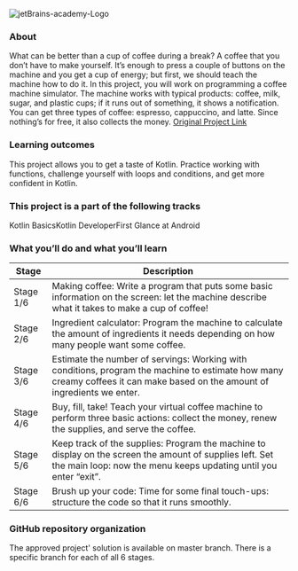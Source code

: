 ![jetBrains-academy-Logo](https://getlogovector.com/wp-content/uploads/2021/06/jetbrains-academy-logo-vector.png)

### About 
What can be better than a cup of coffee during a break? A coffee that you don’t have to make yourself. It’s enough to press a couple of buttons on the machine and you get a cup of energy; but first, we should teach the machine how to do it. In this project, you will work on programming a coffee machine simulator. The machine works with typical products: coffee, milk, sugar, and plastic cups; if it runs out of something, it shows a notification. You can get three types of coffee: espresso, cappuccino, and latte. Since nothing’s for free, it also collects the money.
[Original Project Link](https://hyperskill.org/projects/67)
### Learning outcomes
This project allows you to get a taste of Kotlin. Practice working with functions, challenge yourself with loops and conditions, and get more confident in Kotlin.
### This project is a part of the following tracks
Kotlin BasicsKotlin DeveloperFirst Glance at Android
### What you’ll do and what you’ll learn
|Stage|Description|
|-------|----------|
|Stage 1/6|Making coffee: Write a program that puts some basic information on the screen: let the machine describe what it takes to make a cup of coffee!|
|Stage 2/6|Ingredient calculator: Program the machine to calculate the amount of ingredients it needs depending on how many people want some coffee.|
|Stage 3/6|Estimate the number of servings: Working with conditions, program the machine to estimate how many creamy coffees it can make based on the amount of ingredients we enter.|
|Stage 4/6|Buy, fill, take! Teach your virtual coffee machine to perform three basic actions: collect the money, renew the supplies, and serve the coffee.|
|Stage 5/6|Keep track of the supplies: Program the machine to display on the screen the amount of supplies left. Set the main loop: now the menu keeps updating until you enter “exit”.|
|Stage 6/6|Brush up your code: Time for some final touch-ups: structure the code so that it runs smoothly.|

### GitHub repository organization
The approved project' solution is available on master branch. There is a specific branch for each of all 6 stages.
